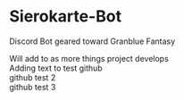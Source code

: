 # Sierokarte-Bot
Discord Bot geared toward Granblue Fantasy

Will add to as more things project develops\
Adding text to test github\
github test 2\
github test 3
